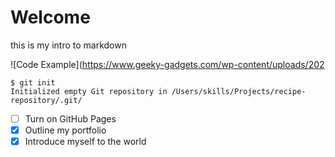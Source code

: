 # Welcome
this is my intro to markdown 

![Code Example](https://www.geeky-gadgets.com/wp-content/uploads/202


```
$ git init
Initialized empty Git repository in /Users/skills/Projects/recipe-repository/.git/
```

- [ ] Turn on GitHub Pages
- [x] Outline my portfolio
- [x] Introduce myself to the world
